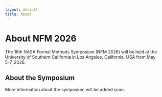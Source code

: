 ```yaml
---
layout: default
title: About
---
```


# About NFM 2026

The 18th NASA Formal Methods Symposium (NFM 2026) will be held at the University of Southern California in Los Angeles, California, USA from May 5-7, 2026.

## About the Symposium

More information about the symposium will be added soon.
